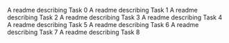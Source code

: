 A readme describing Task 0
A readme describing Task 1
A readme describing Task 2
A readme describing Task 3
A readme describing Task 4
A readme describing Task 5
A readme describing Task 6
A readme describing Task 7
A readme describing Task 8
